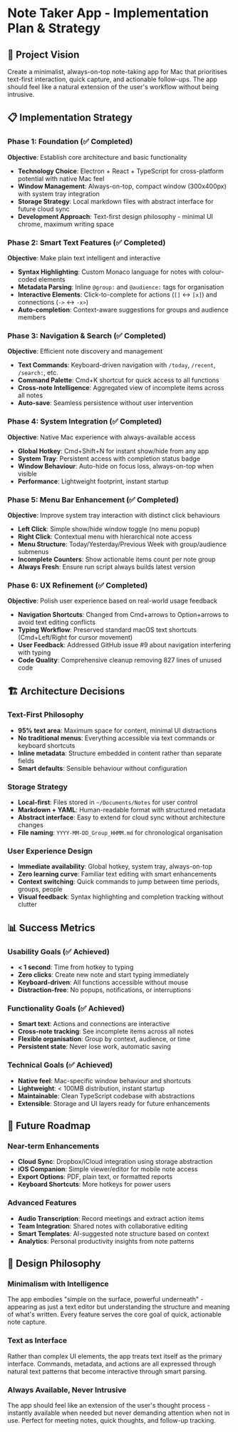 # Note Taker App - Implementation Plan & Strategy

## 🎯 Project Vision
Create a minimalist, always-on-top note-taking app for Mac that prioritises text-first interaction, quick capture, and actionable follow-ups. The app should feel like a natural extension of the user's workflow without being intrusive.

## 📋 Implementation Strategy

### Phase 1: Foundation (✅ Completed)
**Objective**: Establish core architecture and basic functionality
- **Technology Choice**: Electron + React + TypeScript for cross-platform potential with native Mac feel
- **Window Management**: Always-on-top, compact window (300x400px) with system tray integration
- **Storage Strategy**: Local markdown files with abstract interface for future cloud sync
- **Development Approach**: Text-first design philosophy - minimal UI chrome, maximum writing space

### Phase 2: Smart Text Features (✅ Completed)
**Objective**: Make plain text intelligent and interactive
- **Syntax Highlighting**: Custom Monaco language for notes with colour-coded elements
- **Metadata Parsing**: Inline `@group:` and `@audience:` tags for organisation
- **Interactive Elements**: Click-to-complete for actions (`[]` ↔ `[x]`) and connections (`->` ↔ `-x>`)
- **Auto-completion**: Context-aware suggestions for groups and audience members

### Phase 3: Navigation & Search (✅ Completed)
**Objective**: Efficient note discovery and management
- **Text Commands**: Keyboard-driven navigation with `/today`, `/recent`, `/search:`, etc.
- **Command Palette**: Cmd+K shortcut for quick access to all functions
- **Cross-note Intelligence**: Aggregated view of incomplete items across all notes
- **Auto-save**: Seamless persistence without user intervention

### Phase 4: System Integration (✅ Completed)
**Objective**: Native Mac experience with always-available access
- **Global Hotkey**: Cmd+Shift+N for instant show/hide from any app
- **System Tray**: Persistent access with completion status badge
- **Window Behaviour**: Auto-hide on focus loss, always-on-top when visible
- **Performance**: Lightweight footprint, instant startup

### Phase 5: Menu Bar Enhancement (✅ Completed)
**Objective**: Improve system tray interaction with distinct click behaviours
- **Left Click**: Simple show/hide window toggle (no menu popup)
- **Right Click**: Contextual menu with hierarchical note access
- **Menu Structure**: Today/Yesterday/Previous Week with group/audience submenus
- **Incomplete Counters**: Show actionable items count per note group
- **Always Fresh**: Ensure run script always builds latest version

### Phase 6: UX Refinement (✅ Completed)
**Objective**: Polish user experience based on real-world usage feedback
- **Navigation Shortcuts**: Changed from Cmd+arrows to Option+arrows to avoid text editing conflicts
- **Typing Workflow**: Preserved standard macOS text shortcuts (Cmd+Left/Right for cursor movement)
- **User Feedback**: Addressed GitHub issue #9 about navigation interfering with typing
- **Code Quality**: Comprehensive cleanup removing 827 lines of unused code

## 🏗️ Architecture Decisions

### **Text-First Philosophy**
- **95% text area**: Maximum space for content, minimal UI distractions
- **No traditional menus**: Everything accessible via text commands or keyboard shortcuts
- **Inline metadata**: Structure embedded in content rather than separate fields
- **Smart defaults**: Sensible behaviour without configuration

### **Storage Strategy**
- **Local-first**: Files stored in `~/Documents/Notes` for user control
- **Markdown + YAML**: Human-readable format with structured metadata
- **Abstract interface**: Easy to extend for cloud sync without architecture changes
- **File naming**: `YYYY-MM-DD_Group_HHMM.md` for chronological organisation

### **User Experience Design**
- **Immediate availability**: Global hotkey, system tray, always-on-top
- **Zero learning curve**: Familiar text editing with smart enhancements
- **Context switching**: Quick commands to jump between time periods, groups, people
- **Visual feedback**: Syntax highlighting and completion tracking without clutter

## 📊 Success Metrics

### **Usability Goals** (✅ Achieved)
- **< 1 second**: Time from hotkey to typing
- **Zero clicks**: Create new note and start typing immediately  
- **Keyboard-driven**: All functions accessible without mouse
- **Distraction-free**: No popups, notifications, or interruptions

### **Functionality Goals** (✅ Achieved)
- **Smart text**: Actions and connections are interactive
- **Cross-note tracking**: See incomplete items across all notes
- **Flexible organisation**: Group by context, audience, or time
- **Persistent state**: Never lose work, automatic saving

### **Technical Goals** (✅ Achieved)
- **Native feel**: Mac-specific window behaviour and shortcuts
- **Lightweight**: < 100MB distribution, instant startup
- **Maintainable**: Clean TypeScript codebase with abstractions
- **Extensible**: Storage and UI layers ready for future enhancements

## 🔮 Future Roadmap

### **Near-term Enhancements**
- **Cloud Sync**: Dropbox/iCloud integration using storage abstraction
- **iOS Companion**: Simple viewer/editor for mobile note access  
- **Export Options**: PDF, plain text, or formatted reports
- **Keyboard Shortcuts**: More hotkeys for power users

### **Advanced Features**
- **Audio Transcription**: Record meetings and extract action items
- **Team Integration**: Shared notes with collaborative editing
- **Smart Templates**: AI-suggested note structure based on context
- **Analytics**: Personal productivity insights from note patterns

## 🎨 Design Philosophy

### **Minimalism with Intelligence**
The app embodies "simple on the surface, powerful underneath" - appearing as just a text editor but understanding the structure and meaning of what's written. Every feature serves the core goal of quick, actionable note capture.

### **Text as Interface**
Rather than complex UI elements, the app treats text itself as the primary interface. Commands, metadata, and actions are all expressed through natural text patterns that become interactive through smart parsing.

### **Always Available, Never Intrusive**
The app should feel like an extension of the user's thought process - instantly available when needed but never demanding attention when not in use. Perfect for meeting notes, quick thoughts, and follow-up tracking.